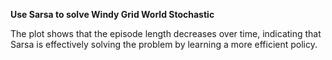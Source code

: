 **Use Sarsa to solve Windy Grid World Stochastic**

The plot shows that the episode length decreases over time, indicating that Sarsa is effectively solving the problem by learning a more efficient policy.